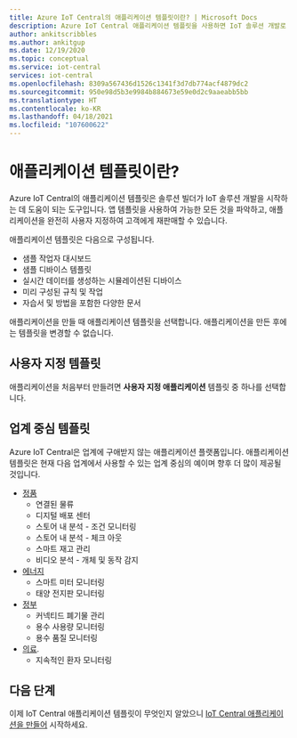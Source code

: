 ```yaml
---
title: Azure IoT Central의 애플리케이션 템플릿이란? | Microsoft Docs
description: Azure IoT Central 애플리케이션 템플릿을 사용하면 IoT 솔루션 개발로 바로 이동할 수 있습니다.
author: ankitscribbles
ms.author: ankitgup
ms.date: 12/19/2020
ms.topic: conceptual
ms.service: iot-central
services: iot-central
ms.openlocfilehash: 8309a567436d1526c1341f3d7db774acf4879dc2
ms.sourcegitcommit: 950e98d5b3e9984b884673e59e0d2c9aaeabb5bb
ms.translationtype: HT
ms.contentlocale: ko-KR
ms.lasthandoff: 04/18/2021
ms.locfileid: "107600622"
---
```

# <a name="what-are-application-templates"></a>애플리케이션 템플릿이란?

Azure IoT Central의 애플리케이션 템플릿은 솔루션 빌더가 IoT 솔루션 개발을 시작하는 데 도움이 되는 도구입니다. 앱 템플릿을 사용하여 가능한 모든 것을 파악하고, 애플리케이션을 완전히 사용자 지정하여 고객에게 재판매할 수 있습니다.

애플리케이션 템플릿은 다음으로 구성됩니다.

- 샘플 작업자 대시보드
- 샘플 디바이스 템플릿
- 실시간 데이터를 생성하는 시뮬레이션된 디바이스
- 미리 구성된 규칙 및 작업
- 자습서 및 방법을 포함한 다양한 문서

애플리케이션을 만들 때 애플리케이션 템플릿을 선택합니다. 애플리케이션을 만든 후에는 템플릿을 변경할 수 없습니다.

## <a name="custom-templates"></a>사용자 지정 템플릿

애플리케이션을 처음부터 만들려면 **사용자 지정 애플리케이션** 템플릿 중 하나를 선택합니다.

## <a name="industry-focused-templates"></a>업계 중심 템플릿

Azure IoT Central은 업계에 구애받지 않는 애플리케이션 플랫폼입니다. 애플리케이션 템플릿은 현재 다음 업계에서 사용할 수 있는 업계 중심의 예이며 향후 더 많이 제공될 것입니다.

- [정품](../retail/overview-iot-central-retail.md)
  - 연결된 물류
  - 디지털 배포 센터
  - 스토어 내 분석 - 조건 모니터링
  - 스토어 내 분석 - 체크 아웃
  - 스마트 재고 관리
  - 비디오 분석 - 개체 및 동작 감지
- [에너지](../energy/overview-iot-central-energy.md)
  - 스마트 미터 모니터링
  - 태양 전지판 모니터링
- [정부](../government/overview-iot-central-government.md)
  - 커넥티드 폐기물 관리
  - 용수 사용량 모니터링
  - 용수 품질 모니터링
- [의료](../healthcare/overview-iot-central-healthcare.md).
  - 지속적인 환자 모니터링

## <a name="next-steps"></a>다음 단계

이제 IoT Central 애플리케이션 템플릿이 무엇인지 알았으니 [IoT Central 애플리케이션을 만들어](quick-deploy-iot-central.md) 시작하세요.
